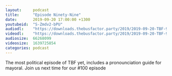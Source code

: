 ```yaml
---
layout:     podcast
title:      "Episode Ninety-Nine"
date:       2019-09-20 17:00:00 +1300
youtubeid:  "S-Zmdv2-bPU"
audiodl:    "https://downloads.thebusfactor.party/2019/2019-09-20-TBF-99.mp3"
videodl:    "https://downloads.thebusfactor.party/2019/2019-09-20-TBF-99.mp4"
audiosize:  66268099
videosize:  1639725854
categories: podcast
---
```

The most political episode of TBF yet, includes a pronounciation guide for mayoral. Join us next time for our #100 episode
